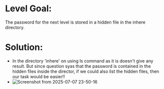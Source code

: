 # Level Goal: 

The password for the next level is stored in a hidden file in the inhere directory.

# Solution: 
  * In the directory 'inhere' on using ls command as it is doesn't give any result. But since question syas that the password is contained in the hidden files inside the director, if we could also list the hidden files, then our task would be easier!!
  * ![Screenshot from 2025-07-07 23-50-16](https://github.com/user-attachments/assets/45488f85-e550-4fdd-9faa-1291ec9a6c66)
